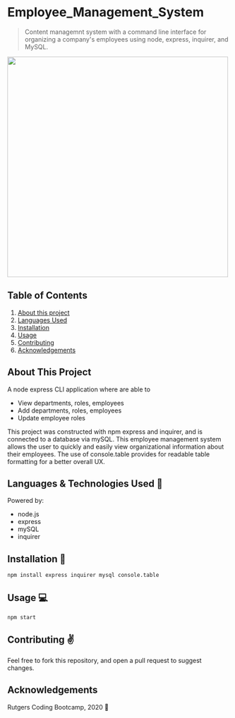 # Employee_Management_System
> Content managemnt system with a command line interface for organizing a company's employees using node, express, inquirer, and MySQL.

<img src="assets/images/EMS.gif" style="height:500px">  

## Table of Contents
1. [About this project](#about)
2. [Languages Used](#laguages)
3. [Installation](#install)
4. [Usage](#usage)
5. [Contributing](#contribute)
6. [Acknowledgements](#ack)

## About This Project <a name="about"></a>

A node express CLI application where are able to 
- View departments, roles, employees
- Add departments, roles, employees
- Update employee roles

This project was constructed with npm express and inquirer, and is connected to a database via mySQL. This employee management system allows the user to quickly and easily view organizational information about their employees. The use of console.table provides for readable table formatting for a better overall UX.

## Languages & Technologies Used :floppy_disk: <a name="laguages"></a>

Powered by:
- node.js
- express
- mySQL
- inquirer

## Installation :wrench: <a name="install"></a>

`npm install express inquirer mysql console.table`  

## Usage :computer: <a name="usage"></a>

 `npm start`

## Contributing :v: <a name="contribute"></a>

Feel free to fork this repository, and open a pull request to suggest changes. 

## Acknowledgements <a name="ack"></a>

Rutgers Coding Bootcamp, 2020 :rocket: